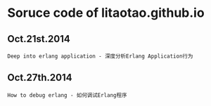 Soruce code of litaotao.github.io
====

## Oct.21st.2014  
	Deep into erlang application - 深度分析Erlang Application行为  

## Oct.27th.2014    
	How to debug erlang - 如何调试Erlang程序  







